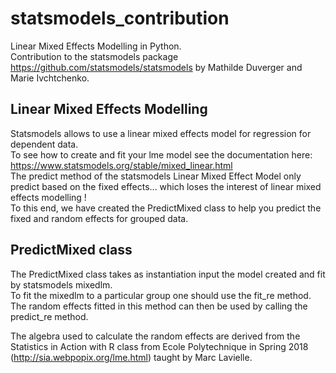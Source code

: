 # statsmodels_contribution

Linear Mixed Effects Modelling in Python.   
Contribution to the statsmodels package https://github.com/statsmodels/statsmodels by Mathilde Duverger and Marie Ivchtchenko.

## Linear Mixed Effects Modelling

Statsmodels allows to use a linear mixed effects model for regression for dependent data.  
To see how to create and fit your lme model see the documentation here: https://www.statsmodels.org/stable/mixed_linear.html  
The predict method of the statsmodels Linear Mixed Effect Model only predict based on the fixed effects... which loses the interest of linear mixed effects modelling !  
To this end, we have created the PredictMixed class to help you predict the fixed and random effects for grouped data.

## PredictMixed class

The PredictMixed class takes as instantiation input the model created and fit by statsmodels mixedlm.  
To fit the mixedlm to a particular group one should use the fit_re method. The random effects fitted in this method can then be used by calling the predict_re method.  

The algebra used to calculate the random effects are derived from the Statistics in Action with R class from Ecole Polytechnique in Spring 2018 (http://sia.webpopix.org/lme.html) taught by Marc Lavielle.




